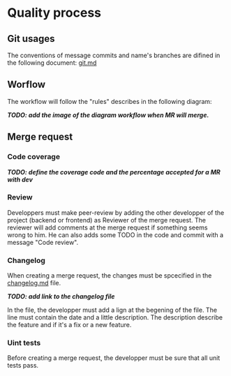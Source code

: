 # Quality process

## Git usages

The conventions of message commits and name's branches are difined in the following document: [git.md](git.md)

## Worflow

The workflow will follow the "rules" describes in the following diagram:

***TODO: add the image of the diagram workflow when MR will merge.***

## Merge request

### Code coverage

***TODO: define the coverage code and the percentage accepted for a MR with dev***

### Review

Developpers must make peer-review by adding the other developper of the project (backend or frontend) as Reviewer of the merge request. 
The reviewer will add comments at the merge request if something seems wrong to him.
He can also adds some TODO in the code and commit with a message "Code review".

### Changelog

When creating a merge request, the changes must be spcecified in the [changelog.md]() file.

***TODO: add link to the changelog file***

In the file, the developper must add a lign at the begening of the file. The line must contain the date and a little description. The description describe the feature and if it's a fix or a new feature.

### Uint tests

Before creating a merge request, the developper must be sure that all unit tests pass.